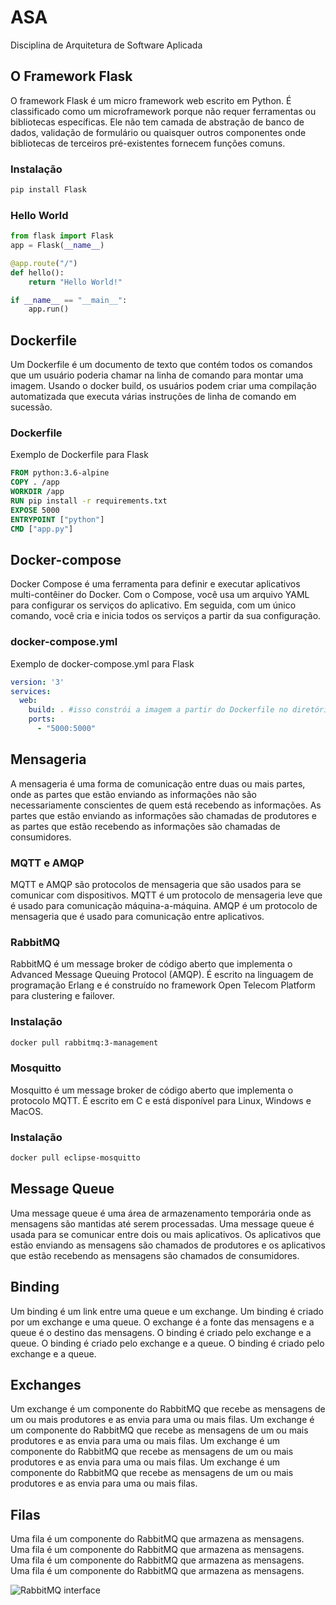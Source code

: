# ASA

Disciplina de Arquitetura de Software Aplicada

## O Framework Flask

O framework Flask é um micro framework web escrito em Python. É classificado como um microframework porque não requer ferramentas ou bibliotecas específicas. Ele não tem camada de abstração de banco de dados, validação de formulário ou quaisquer outros componentes onde bibliotecas de terceiros pré-existentes fornecem funções comuns.

### Instalação

```bash
pip install Flask
```

### Hello World

```python
from flask import Flask
app = Flask(__name__)

@app.route("/")
def hello():
    return "Hello World!"

if __name__ == "__main__":
    app.run()
```

## Dockerfile

Um Dockerfile é um documento de texto que contém todos os comandos que um usuário poderia chamar na linha de comando para montar uma imagem. Usando o docker build, os usuários podem criar uma compilação automatizada que executa várias instruções de linha de comando em sucessão.

### Dockerfile
Exemplo de Dockerfile para Flask

```dockerfile
FROM python:3.6-alpine
COPY . /app
WORKDIR /app
RUN pip install -r requirements.txt
EXPOSE 5000
ENTRYPOINT ["python"]
CMD ["app.py"]
```

## Docker-compose

Docker Compose é uma ferramenta para definir e executar aplicativos multi-contêiner do Docker. Com o Compose, você usa um arquivo YAML para configurar os serviços do aplicativo. Em seguida, com um único comando, você cria e inicia todos os serviços a partir da sua configuração.

### docker-compose.yml

Exemplo de docker-compose.yml para Flask

```yaml
version: '3'
services:
  web:
    build: . #isso constrói a imagem a partir do Dockerfile no diretório atual
    ports:
      - "5000:5000"
```

## Mensageria

A mensageria é uma forma de comunicação entre duas ou mais partes, onde as partes que estão enviando as informações não são necessariamente conscientes de quem está recebendo as informações. As partes que estão enviando as informações são chamadas de produtores e as partes que estão recebendo as informações são chamadas de consumidores.

### MQTT e AMQP

MQTT e AMQP são protocolos de mensageria que são usados para se comunicar com dispositivos. MQTT é um protocolo de mensageria leve que é usado para comunicação máquina-a-máquina. AMQP é um protocolo de mensageria que é usado para comunicação entre aplicativos.

### RabbitMQ

RabbitMQ é um message broker de código aberto que implementa o Advanced Message Queuing Protocol (AMQP). É escrito na linguagem de programação Erlang e é construído no framework Open Telecom Platform para clustering e failover.

### Instalação

```bash
docker pull rabbitmq:3-management
```

### Mosquitto

Mosquitto é um message broker de código aberto que implementa o protocolo MQTT. É escrito em C e está disponível para Linux, Windows e MacOS.

### Instalação

```bash
docker pull eclipse-mosquitto
```

## Message Queue

Uma message queue é uma área de armazenamento temporária onde as mensagens são mantidas até serem processadas. Uma message queue é usada para se comunicar entre dois ou mais aplicativos. Os aplicativos que estão enviando as mensagens são chamados de produtores e os aplicativos que estão recebendo as mensagens são chamados de consumidores.

## Binding

Um binding é um link entre uma queue e um exchange. Um binding é criado por um exchange e uma queue. O exchange é a fonte das mensagens e a queue é o destino das mensagens. O binding é criado pelo exchange e a queue. O binding é criado pelo exchange e a queue. O binding é criado pelo exchange e a queue.

## Exchanges

Um exchange é um componente do RabbitMQ que recebe as mensagens de um ou mais produtores e as envia para uma ou mais filas. Um exchange é um componente do RabbitMQ que recebe as mensagens de um ou mais produtores e as envia para uma ou mais filas. Um exchange é um componente do RabbitMQ que recebe as mensagens de um ou mais produtores e as envia para uma ou mais filas. Um exchange é um componente do RabbitMQ que recebe as mensagens de um ou mais produtores e as envia para uma ou mais filas.

## Filas

Uma fila é um componente do RabbitMQ que armazena as mensagens. Uma fila é um componente do RabbitMQ que armazena as mensagens. Uma fila é um componente do RabbitMQ que armazena as mensagens. Uma fila é um componente do RabbitMQ que armazena as mensagens.

![RabbitMQ interface](https://www.cloudamqp.com/img/blog/management-overview.png)